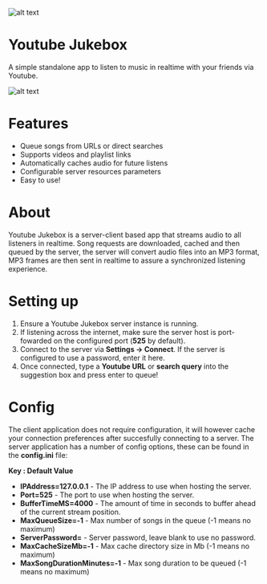 ![alt text](https://i.imgur.com/mRdw746.png "Youtube Jukebox Logo")
# Youtube Jukebox
A simple standalone app to listen to music in realtime with your friends via Youtube.

![alt text](https://i.imgur.com/A5iqojH.png "Youtube Jukebox Screenshot")

# Features
* Queue songs from URLs or direct searches
* Supports videos and playlist links
* Automatically caches audio for future listens
* Configurable server resources parameters
* Easy to use!

# About
Youtube Jukebox is a server-client based app that streams audio to all listeners in realtime.
Song requests are downloaded, cached and then queued by the server, the server will convert audio files into an MP3 format, MP3 frames are then sent in realtime to assure a synchronized listening experience.

# Setting up
1. Ensure a Youtube Jukebox server instance is running.
2. If listening across the internet, make sure the server host is port-fowarded on the configured port (**525** by default).
3. Connect to the server via **Settings -> Connect**. If the server is configured to use a password, enter it here.
4. Once connected, type a **Youtube URL** or **search query** into the suggestion box and press enter to queue!

# Config
The client application does not require configuration, it will however cache your connection preferences after succesfully connecting to a server.
The server application has a number of config options, these can be found in the **config.ini** file:

**Key : Default Value**
* **IPAddress=127.0.0.1**   - The IP address to use when hosting the server.
* **Port=525**              - The port to use when hosting the server.
* **BufferTimeMS=4000** - The amount of time in seconds to buffer ahead of the current stream position.
* **MaxQueueSize=-1** - Max number of songs in the queue (-1 means no maximum)
* **ServerPassword=** - Server password, leave blank to use no password.
* **MaxCacheSizeMb=-1** - Max cache directory size in Mb (-1 means no maximum)
* **MaxSongDurationMinutes=-1** - Max song duration to be queued (-1 means no maximum)

